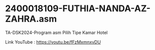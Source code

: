 # 2400018109-FUTHIA-NANDA-AZ-ZAHRA.asm
TA-DSK2024-Program asm Pilih Tipe Kamar Hotel

Link YouTube : https://youtu.be/fFzMxmnxvDU
